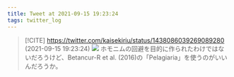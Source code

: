 ```yaml
---
title: Tweet at 2021-09-15 19:23:24
tags: twitter_log
---
```


> [!CITE] https://twitter.com/kaisekiriu/status/1438086039269089280 (2021-09-15 19:23:24)
> ![](https://twitter.com/kaisekiriu/status/1438086039269089280)
> ホモニムの回避を目的に作られたわけではないだろうけど、Betancur-R et al. (2016)の「Pelagiaria」を使うのがいいんだろうか。
